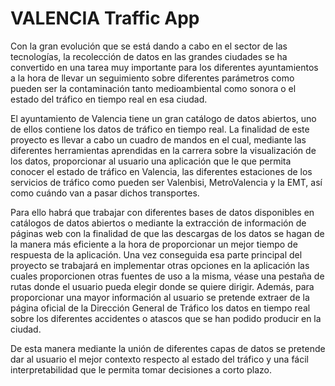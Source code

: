 # VALENCIA Traffic App

Con la gran evolución que se está dando a cabo en el sector de las tecnologías, la recolección de datos en las grandes ciudades se ha convertido en una tarea muy importante para los diferentes ayuntamientos a la hora de llevar un seguimiento sobre diferentes parámetros como pueden ser la contaminación tanto medioambiental como sonora o el estado del tráfico en tiempo real en esa ciudad.

El ayuntamiento de Valencia tiene un gran catálogo de datos abiertos, uno de ellos contiene los datos de tráfico en tiempo real. La finalidad de este proyecto es llevar a cabo un cuadro de mandos en el cual, mediante las diferentes herramientas aprendidas en la carrera sobre la visualización de los datos, proporcionar al usuario una aplicación que le que permita conocer el estado de tráfico en Valencia, las diferentes estaciones de los servicios de tráfico como pueden ser Valenbisi, MetroValencia y la EMT, así como cuándo van a pasar dichos transportes.

Para ello habrá que trabajar con diferentes bases de datos disponibles en catálogos de datos abiertos o mediante la extracción de información de páginas web con la finalidad de que las descargas de los datos se hagan de la manera más eficiente a la hora de proporcionar un mejor tiempo de respuesta de la aplicación. Una vez conseguida esa parte principal del proyecto se trabajará en implementar otras opciones en la aplicación las cuales proporcionen otras fuentes de uso a la misma, véase una pestaña de rutas donde el usuario pueda elegir donde se quiere dirigir. Además, para proporcionar una mayor información al usuario se pretende extraer de la página oficial de la Dirección General de Tráfico los datos en tiempo real sobre los diferentes accidentes o atascos que se han podido producir en la ciudad.

De esta manera mediante la unión de diferentes capas de datos se pretende dar al usuario el mejor contexto respecto al estado del tráfico y una fácil interpretabilidad que le permita tomar decisiones a corto plazo.
